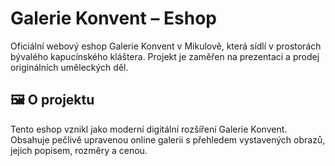 # Galerie Konvent – Eshop

Oficiální webový eshop Galerie Konvent v Mikulově, která sídlí v prostorách bývalého kapucínského kláštera. Projekt je zaměřen na prezentaci a prodej originálních uměleckých děl.

## 🖼️ O projektu

Tento eshop vznikl jako moderní digitální rozšíření Galerie Konvent. Obsahuje pečlivě upravenou online galerii s přehledem vystavených obrazů, jejich popisem, rozměry a cenou.


